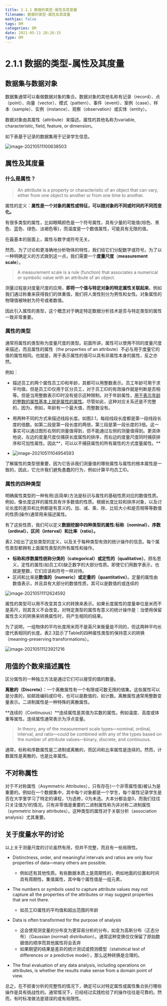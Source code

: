```yaml
---
title: 2.1.1 数据的类型-属性及其度量
filename: 数据的类型-属性及其度量
mathjax: false
tags: DM
categories: DM
date: 2021-05-11 20:26:15
type: DM
---
```

# 2.1.1 数据的类型-属性及其度量

## 数据集与数据对象

数据集通常可以看做数据对象的集合。数据对象的其他名称有记录（record）、点（point）、向量（vector）、模式（pattern）、事件（event）、案例（case）、样本（sample）、实例（instance）、观察（observation）或实体（entity）。

数据对象由其属性（attribute）来描述。属性的其他名称为variable, characteristic, field, feature, or dimension。

如下表基于记录的数据集用于记录学生信息。

![image-20210511100638503](1-Types%20of%20Data/image-20210511100638503.png)

## 属性及其度量

### 什么是属性？

> An attribute is a property or characteristic of an object that can
> vary, either from one object to another or from one time to
> another.

属性的定义：**属性是一个对象的属性或特征，可以随对象的不同或时间的不同而变化。**

有很多类型的属性，比如眼睛颜色是一个符号属性，具有少量的可能值{棕色、黑色、蓝色、绿色、淡褐色等}，而温度是一个数值属性，可能具有无限的值。

在最基本的层面上，属性与数字或符号无关。

然而，为了讨论和更准确地分析物体的特性，我们给它们分配数字或符号。为了以一种明确定义的方式做到这一点，我们需要一个**度量尺度**（**measurement scale**）。

> A measurement scale is a rule (function) that associates a numerical or symbolic value with an attribute of an object.

测量过程是对度量尺度的应用，**即将一个值与特定对象的特定属性关联起来**。例如我们通过称重来获得我们的体重值，我们将人类性别分为男性和女性。对象属性的物理值被映射为符号或者数值。

因此引入属性的类型，这个概念对于确定特定数据分析技术是否与特定类型的属性一致非常重要。

### 属性的类型

通常将属性的类型称为度量尺度的类型。前面所讲，属性可以使用不同的度量尺度来描述，而且属性的属性（the properties of an attribute）不必与用于度量它的值的属性相同。也就是，用于表示属性的值可以具有非属性本身的属性，反之亦然。

例如：

- 描述员工的两个属性员工ID和年龄，其都可以用整数表示。员工年龄可用于求平均值，但是员工ID仅用于区分员工，对于员工ID的有效操作就是判断是否相等。但是当用整数表示ID时没有提示这种限制。对于年龄属性，<u>用于表示年龄的整数的属性基本上就是属性的属性</u>。尽管如此，这种对应关系还是不完整的，因为，例如，年龄有一个最大值，而整数没有。

- 用两种不同的方式来描述线段长度。如图2.1，每段线段长度都是第一段线段长度的倍数。如第二段是第一段长度的两倍，第三段是第一段长度的3倍。这一事实可以通过图形右侧的测量值得到，但不能通过左侧的测量值得到。更具体地说，左边的度量尺度仅捕获长度属性的排序，而右边的度量尺度同时捕获排序和可加性属性。因此**，可以以不捕获属性的所有属性的方式度量属性。**
- ![image-20210511104954593](1-Types%20of%20Data/image-20210511104954593.png)

了解属性的类型很重要，因为它告诉我们测量值的哪些属性与属性的根本属性是一致的，因此，它允许我们避免愚蠢的行为，例如计算平均员工ID。

### 属性的四种类型

明确属性类型的一种有用(且简单)方法是标识与属性的基础性质对应的数值性质。例如，像长度这样的属性具有许多数值的性质。根据长度比较和排序对象，以及讨论长度的差异和比例都是有意义的。加、减、乘、除、比较大小和是否相等等数值的性质(操作)通常用来描述属性。

有了这些性质，我们可以定义**数据挖掘中四种类型的属性:标称（nominal）、序数（ordinal）、区间（interval）和比率（ratio）。**

表2.2给出了这些类型的定义，以及关于每种类型有效的统计操作的信息。每个属性类型都拥有上面属性类型的所有属性和操作。

- **标称和序数属性统称分类的（categorical）或定性的（qualitative）**。顾名思义，定性的属性(如员工ID)缺乏数字的大部分性质。即使它们用数字表示，也就是整数，它们应该和符号一样对待。
- 区间和比率是**数值的（numeric）或定量的（quantitative）**。定量的属性由数值表示，并且具有大部分的数值性质，其可以是数值的或连续的

![image-20210511112624592](1-Types%20of%20Data/image-20210511112624592.png)

属性的类型可以用不改变其含义的转换来表示。如果长度属性的度量单位是米而不是英尺，则其含义不会改变。对特定类型的属性有意义的统计操作是：当使用保留属性含义的转换来转换属性时，将产生相同的结果。

为了说明，一组物体的平均长度用米而不是英尺来衡量是不同的，但这两种平均长度代表相同的长度。表2.3显示了Table的四种属性类型的保持意义的转换（meaning-preserving transformations）。

![image-20210511123921216](1-Types%20of%20Data/image-20210511123921216.png)

## 用值的个数来描述属性

区分属性的一种独立方法是通过它们可以接受的值的数量。

**离散的（Discrete）**：一个离散属性有一个有限或可数无限的值集。这些属性可以是分类的，如邮政编码或ID号，也可以是数值的，如计数。离散属性通常用整数变量表示。二进制属性是一种特殊的离散属性。

**连续的（Continuous）**连续属性是其值为实数的属性。例如温度、高度或体重等属性。连续属性通常表示为浮点变量。

> In theory, any of the measurement scale types—nominal, ordinal, interval, and ratio—could be combined with any of the types based on the number of attribute values—binary, discrete, and continuous.

通常，标称和序数属性是二进制或离散的，而区间和比率属性是连续的。然而，计数属性是离散的，也是比率属性。

## 不对称属性

对于不对称属性（Asymmetric Attributes），只有存在(一个非零属性值)被认为是重要的。例如在一个数据集中，其中每个对象都是一个学生，每个属性记录学生是否在大学里学习了特定的课程，1为选修，0为未选。大本分都会是0，而我们往往只关注值为1的情况。只有非零值是重要的二进制属性称为非对称二进制属性（symmetric
binary attributes）。这种类型的属性对于关联分析（association analysis）尤其重要。

## 关于度量水平的讨论

以上关于测量尺度的讨论虽然有用，但并不完整，而且有一些局限性。

- Distinctness, order, and meaningful intervals and ratios are only four properties of data—many others are possible.
  - 例如还有其他性质。有些数据本质上是周期性的，例如地面的位置和时间具有周期性。集值属性，其中每个属性值是一组元素，
- The numbers or symbols used to capture attribute values may not capture all the properties of the attributes or may suggest properties that are not there.
  - 如员工ID属性的平均值和超出范围的年龄
- Data is often transformed for the purpose of analysis
  - 这会使观测变量的分布变为更容易分析的分布，如变为高斯分布（正态分布）（Gaussian (normal) distribution）。通常这种变换仅仅保留了原始数据值的顺序而其他属性将会丢弃
  - 如果期望的结果是差异的统计测试或预测模型（statistical test of differences or a predictive model），那么这种转换是合理的。

- The final evaluation of any data analysis, including operations on attributes, is whether the results make sense from a domain point of view.

总之，在不损害分析的完整性的情况下，确定可以对特定属性或属性集合执行哪些操作是具有挑战性的。通常情况下，已经经过实践检验了的操作往往是可靠的。然而，有时标准做法是错误的或有局限性。